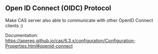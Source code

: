 ## Open ID Connect (OIDC) Protocol

Make CAS server also able to communicate with other OpenID Connect clients :)

Documentation: https://apereo.github.io/cas/6.3.x/configuration/Configuration-Properties.html#openid-connect